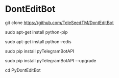 # DontEditBot
git clone https://github.com/TeleSeedTM/DontEditBot

sudo apt-get install python-pip

sudo apt-get install python-redis

sudo pip install pyTelegramBotAPI

sudo pip install pyTelegramBotAPI --upgrade

cd PyDontEditBot

